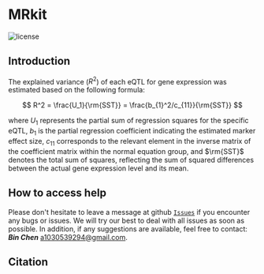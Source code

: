 #  MRkit

![license](https://img.shields.io/badge/license-Apache%202.0-blue)  

##  Introduction

The explained variance ($R^2$) of each eQTL for gene expression was estimated based on the following formula: 

$$ R^2 = \frac{U_1}{\rm{SST}} = \frac{b_{1}^2/c_{11}}{\rm{SST}} $$

where $U_1$ represents the partial sum of regression squares for the specific eQTL, $b_1$ is the partial regression coefficient  indicating the estimated marker effect size, $c_{11}$ corresponds to the relevant element in the inverse matrix of the coefficient matrix within the normal equation group, and $\rm{SST}$ denotes the total sum of squares, reflecting the sum of squared differences between the actual gene expression level and its mean.

##  How to access help

Please don't hesitate to leave a message at github [`Issues`](https://github.com/bingochenbin/MRkit/issues) if you encounter any bugs or issues.  We will try our best to deal with all issues as soon as possible. In addition, if any suggestions are available, feel free to contact: **_Bin Chen_** [a1030539294@gmail.com](mailto:a1030539294@gmail.com).

##  Citation


